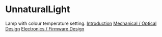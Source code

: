 # UnnaturalLight

Lamp with colour temperature setting.
[Introduction](https://dubiouscreations.com/2017/12/02/unnaturallight-part-1-mechanical-optical-design/)
[Mechanical / Optical Design](https://dubiouscreations.com/2017/12/02/unnaturallight-part-1-mechanical-optical-design/)
[Electronics / Firmware Design](https://dubiouscreations.com/2018/01/06/unnaturallight-part-2-electrical-design/)
